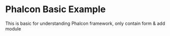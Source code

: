 # Phalcon Basic Example
This is basic for understanding Phalcon framework, only contain form & add module
